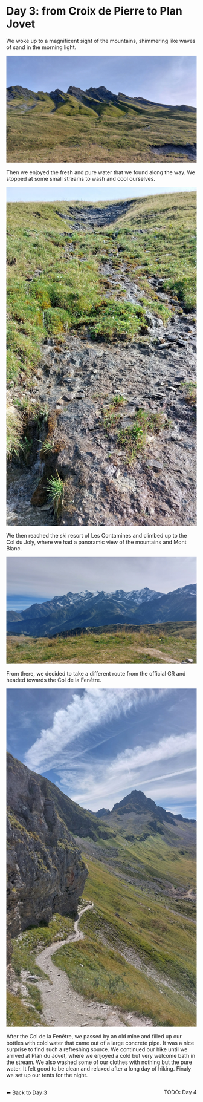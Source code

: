 # Day 3: from Croix de Pierre to Plan Jovet

We woke up to a magnificent sight of the mountains, shimmering like waves of sand in the morning light.

![Mountains with waves](<photos/media/large/Day 3/20230904_090705.jpg>)

Then we enjoyed the fresh and pure water that we found along the way. We stopped at some small streams to wash and cool ourselves.

![Tiny stream](<photos/media/large/Day 3/20230904_103700.jpg>)

We then reached the ski resort of Les Contamines and climbed up to the Col du Joly, where we had a panoramic view of the mountains and Mont Blanc.

![Mont Blanc](<photos/media/large/Day 3/20230904_105549.jpg>)

From there, we decided to take a different route from the official GR and headed towards the Col de la Fenêtre.

![Col de la Fenêtre](<photos/media/large/Day 3/20230904_133335.jpg>)

After the Col de la Fenêtre, we passed by an old mine and filled up our bottles with cold water that came out of a large concrete pipe. It was a nice surprise to find such a refreshing source. We continued our hike until we arrived at Plan du Jovet, where we enjoyed a cold but very welcome bath in the stream. We also washed some of our clothes with nothing but the pure water. It felt good to be clean and relaxed after a long day of hiking. Finaly we set up our tents for the night.

<div markdown="1" style="float: left;">

⬅️ Back to [Day 3](day3.md)

</div>

<div markdown="1" style="float: right;">

TODO: Day 4
<!--➡️ Continue to [Day 4](day4.md)-->

</div>